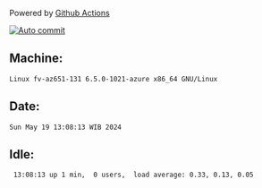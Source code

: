 Powered by [Github Actions](https://github.com/features/actions)

[![Auto commit](https://github.com/hiage/workstation/workflows/Auto%20commit/badge.svg)](https://github.com/hiage/workstation/actions?query=workflow%3A%22Auto+commit%22)

## Machine:
```
Linux fv-az651-131 6.5.0-1021-azure x86_64 GNU/Linux
```
## Date:
```
Sun May 19 13:08:13 WIB 2024
```
## Idle:
```
 13:08:13 up 1 min,  0 users,  load average: 0.33, 0.13, 0.05
```
